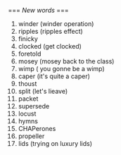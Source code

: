 === *New words* ===

1. winder (winder operation)
2. ripples (ripples effect)
3. finicky
4. clocked (get clocked)
5. foretold
6. mosey (mosey back to the class)
7. wimp ( you gonne be a wimp)
8. caper (it's quite a caper)
9. thoust
10. split (let's lieave)
11. packet
12. supersede
13. locust
14. hymns
15. CHAPerones
16. propeller
17. lids (trying on luxury lids)
